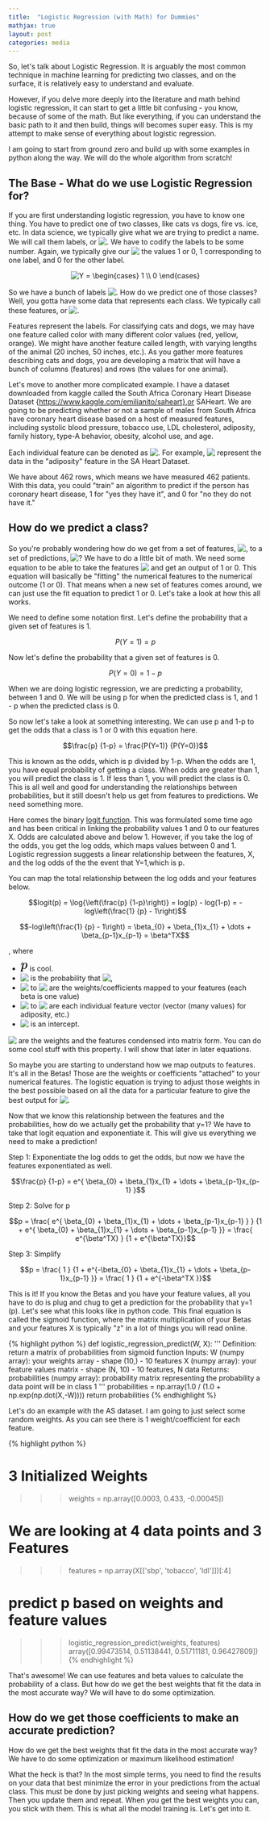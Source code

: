 ```yaml
---
title:  "Logistic Regression (with Math) for Dummies"
mathjax: true
layout: post
categories: media
---
```


So, let's talk about Logistic Regression. It is arguably the most common technique in machine learning for predicting two classes, and on the surface, it is relatively easy to understand and evaluate.

However, if you delve more deeply into the literature and math behind logistic regression, it can start to get a little bit confusing - you know, because of some of the math. But like everything, if you can understand the basic path to it and then build, things will becomes super easy. This is my attempt to make sense of everything about logistic regression. 

I am going to start from ground zero and build up with some examples in python along the way. We will do the whole algorithm from scratch!

## The Base - What do we use Logistic Regression for?

If you are first understanding logistic regression, you have to know one thing. You have to predict one of two classes, like cats vs dogs, fire vs. ice, etc. 
In data science, we typically give what we are trying to predict a name. We will call them labels, or <!-- $Y$ --> <img style="transform: translateY(0.1em); background: white;" src="https://render.githubusercontent.com/render/math?math=Y">. We have to codify the labels to be some number. 
Again, we typically give our <!-- $Y$ --> <img style="transform: translateY(0.1em); background: white;" src="https://render.githubusercontent.com/render/math?math=Y"> the values 1 or 0, 1 corresponding to one label, and 0 for the other label.

<div style="text-align:center"><img src=
"https://render.githubusercontent.com/render/math?math=%5Clarge+%5Ctextstyle+Y+%3D%0A%5Cbegin%7Bcases%7D%0A1+%5C%5C%0A0%0A%5Cend%7Bcases%7D" 
alt="Y =
\begin{cases}
1 \\
0
\end{cases}"></div>

So we have a bunch of labels <!-- $Y$ --> <img style="transform: translateY(0.1em); background: white;" src="https://render.githubusercontent.com/render/math?math=Y">. How do we predict one of those classes? Well, you gotta have some data that represents each class. We typically call these features, or <!-- $X$ --> <img style="transform: translateY(0.1em); background: white;" src="https://render.githubusercontent.com/render/math?math=X">.

Features represent the labels. For classifying cats and dogs, we may have one feature called color with many different color values (red, yellow, orange). 
We might have another feature called length, with varying lengths of the animal (20 inches, 50 inches, etc.). 
As you gather more features describing cats and dogs, you are developing a matrix that will have a bunch of columns (features) and rows (the values for one animal). 

Let's move to another more complicated example. I have a dataset downloaded from kaggle called the South Africa Coronary Heart Disease Dataset {https://www.kaggle.com/emilianito/saheart},or SAHeart. 
We are going to be predicting whether or not a sample of males from South Africa have coronary heart disease based on a host of measured features, including systolic blood pressure, tobacco use, LDL cholesterol, adiposity, family history, type-A behavior, obesity, alcohol use, and age.

Each individual feature can be denoted as <!-- $x_i$ --> <img style="transform: translateY(0.1em); background: white;" src="https://render.githubusercontent.com/render/math?math=x_i">. For example, <!-- $x_1$ --> <img style="transform: translateY(0.1em); background: white;" src="https://render.githubusercontent.com/render/math?math=x_1"> represent the data in the "adiposity" feature in the SA Heart Dataset. 

We have about 462 rows, which means we have measured 462 patients. With this data, you could "train" an algorithm to predict if the person has coronary heart disease, 1 for "yes they have it", and 0 for "no they do not have it."

## How do we predict a class?

So you're probably wondering how do we get from a set of features, <!-- $X$ --> <img style="transform: translateY(0.1em); background: white;" src="https://render.githubusercontent.com/render/math?math=X">, to a set of predictions, <!-- $Y$ --> <img style="transform: translateY(0.1em); background: white;" src="https://render.githubusercontent.com/render/math?math=Y">? We have to do a little bit of math. We need some equation to be able to take the features <!-- $X$ --> <img style="transform: translateY(0.1em); background: white;" src="https://render.githubusercontent.com/render/math?math=X"> and get an output of 1 or 0. This equation will basically be "fitting" the numerical features to the numerical outcome (1 or 0). 
That means when a new set of features comes around, we can just use the fit equation to predict 1 or 0. Let's take a look at how this all works.

We need to define some notation first. Let's define the probability that a given set of features is 1.

$$ P(Y=1) = p $$

Now let's define the probability that a given set of features is 0.

$$ P(Y=0)= 1 - p $$

When we are doing logistic regression, we are predicting a probability, between 1 and 0. We will be using p for when the predicted class is 1, and 1 - p when the predicted class is 0.

So now let's take a look at something interesting. We can use p and 1-p to get the odds that a class is 1 or 0 with this equation here.

$$\frac{p} {1-p} = \frac{P(Y=1)} {P(Y=0)}$$

This is known as the odds, which is p divided by 1-p. When the odds are 1, you have equal probability of getting a class. When odds are greater than 1, you will predict the class is 1. If less than 1, you will predict the class is 0. This is all well and good for understanding the relationships between probabilities, but it still doesn't help us get from features to predictions. We need something more.

Here comes the binary [logit function](https://en.wikipedia.org/wiki/Logit). This was formulated some time ago and has been critical in linking the probability values 1 and 0 to our features X. Odds are calculated above and below 1. However, if you take the log of the odds, you get the log odds, which maps values between 0 and 1. Logistic regression suggests a linear relationship between the features, X, and the log odds of the the event that Y=1,which is p. 

You can map the total relationship between the log odds and your features below.

$$logit(p) = \log{\left(\frac{p} {1-p}\right)} = log(p) - log(1-p) = -log\left(\frac{1} {p} - 1\right)$$

$$-log\left(\frac{1} {p} - 1\right) = \beta_{0} + \beta_{1}x_{1} + \dots + \beta_{p-1}x_{p-1} = \beta^TX$$


, where 
- <!-- $p$ --> <img style="transform: translateY(0.1em); background: white;" src="../svg/VzTxEW3gst.svg"> is cool.
- <!-- $p$ --> <img style="transform: translateY(0.1em); background: white;" src="https://render.githubusercontent.com/render/math?math=p"> is the probability that <!-- $y=1$ --> <img style="transform: translateY(0.1em); background: white;" src="https://render.githubusercontent.com/render/math?math=y%3D1">,
- <!-- $\beta_{1}$ --> <img style="transform: translateY(0.1em); background: white;" src="https://render.githubusercontent.com/render/math?math=%5Cbeta_%7B1%7D"> to <!-- $\beta_{p-1}$ --> <img style="transform: translateY(0.1em); background: white;" src="https://render.githubusercontent.com/render/math?math=%5Cbeta_%7Bp-1%7D"> are the weights/coefficients mapped to your features (each beta is one value) 
- <!-- $x_{1}$ --> <img style="transform: translateY(0.1em); background: white;" src="https://render.githubusercontent.com/render/math?math=x_%7B1%7D"> to <!-- $x_{p-1}$ --> <img style="transform: translateY(0.1em); background: white;" src="https://render.githubusercontent.com/render/math?math=x_%7Bp-1%7D"> are each individual feature vector (vector (many values) for adiposity, etc.)
- <!-- $\beta_{0}$ --> <img style="transform: translateY(0.1em); background: white;" src="https://render.githubusercontent.com/render/math?math=%5Cbeta_%7B0%7D"> is an intercept.

<!-- $\beta^TX$ --> <img style="transform: translateY(0.1em); background: white;" src="https://render.githubusercontent.com/render/math?math=%5Cbeta%5ETX"> are the weights and the features condensed into matrix form. You can do some cool stuff with this property. I will show that later in later equations.

So maybe you are starting to understand how we map outputs to features. It's all in the Betas! Those are the weights or coefficients "attached" to your numerical features. The logistic equation is trying to adjust those weights in the best possible based on all the data for a particular feature to give the best output for <!-- $Y$ --> <img style="transform: translateY(0.1em); background: white;" src="https://render.githubusercontent.com/render/math?math=Y">.

Now that we know this relationship between the features and the probabilities, how do we actually get the probability that y=1? We have to take that logit equation and exponentiate it. This will give us everything we need to make a prediction!

Step 1: Exponentiate the log odds to get the odds, but now we have the features exponentiated as well.

$$\frac{p} {1-p} = e^{ \beta_{0} + \beta_{1}x_{1} + \dots + \beta_{p-1}x_{p-1} }$$

Step 2: Solve for p

$$p = \frac{ e^{ \beta_{0} + \beta_{1}x_{1} + \dots + \beta_{p-1}x_{p-1}  } } {1 + e^{ \beta_{0} + \beta_{1}x_{1} + \dots + \beta_{p-1}x_{p-1}  }} = \frac{ e^{\beta^TX} } {1 + e^{\beta^TX}}$$

Step 3: Simplify

$$p = \frac{ 1 } {1 + e^{-\beta_{0} + \beta_{1}x_{1} + \dots + \beta_{p-1}x_{p-1}  }} = \frac{ 1 } {1 + e^{-\beta^TX }}$$


This is it! If you know the Betas and you have your feature values, all you have to do is plug and chug to get a prediction for the probability that y=1 (p). 
Let's see what this looks like in python code. This final equation is called the sigmoid function, where the matrix multiplication of your Betas and your features X is typically "z" in a lot of things you will read online.

{% highlight python %}
def logistic_regression_predict(W, X):
    '''
    Definition:
        return a matrix of probabilities from sigmoid function
    Inputs:
        W (numpy array): your weights array - shape (10,) - 10 features
        X (numpy array): your feature values matrix - shape (N, 10) - 10 features, N data
    Returns:
        probabilities (numpy array): probability matrix representing the probability a 
                                     data point will be in class 1
    '''
    probabilities = np.array(1.0 / (1.0 + np.exp(np.dot(X,-W))))
    return probabilities
{% endhighlight %}

Let's do an example with the AS dataset. I am going to just select some random weights. As you can see there is 1 weight/coefficient for each feature.

{% highlight python %}
# 3 Initialized Weights
>>> weights = np.array([0.0003, 0.433, -0.00045])
# We are looking at 4 data points and 3 Features
>>> features = np.array(X[['sbp', 'tobacco', 'ldl']])[:4] 
# predict p based on weights and feature values
>>> logistic_regression_predict(weights, features)
array([0.99473514, 0.51138441, 0.51711181, 0.96427809])
{% endhighlight %}

That's awesome! We can use features and beta values to calculate the probability of a class. But how do we get the best weights that fit the data in the most accurate way?
We will have to do some optimization.

## How do we get those coefficients to make an accurate prediction?

How do we get the best weights that fit the data in the most accurate way? We have to do some optimization or maximum likelihood estimation!

What the heck is that? In the most simple terms, you need to find the results on your data that best minimize the error in your predictions from the actual class.
This must be done by just picking weights and seeing what happens. Then you update them and repeat. When you get the best weights you can, you stick with them. 
This is what all the model training is. Let's get into it.

